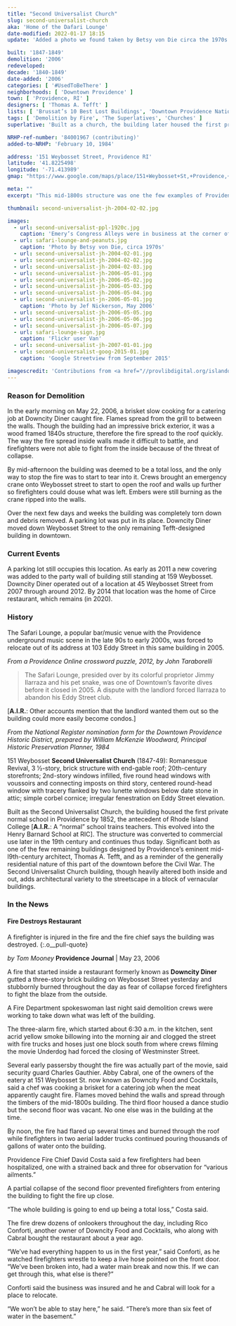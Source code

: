 ```yaml
---
title: "Second Universalist Church"
slug: second-universalist-church
aka: 'Home of the Dafari Lounge'
date-modified: 2022-01-17 18:15
update: 'Added a photo we found taken by Betsy von Die circa the 1970s of the peanut vendor on the far corner of Eddy Street'

built: '1847-1849'
demolition: '2006'
redeveloped:
decade: '1840-1849'
date-added: '2006'
categories: [ '#UsedToBeThere' ]
neighborhoods: [ 'Downtown Providence' ]
town: [ 'Providence, RI' ]
designers: [ 'Thomas A. Tefft' ]
lists: [ 'Brussat’s 10 Best Lost Buildings', 'Downtown Providence National Historic District', 'National Register of Historic Places' ]
tags: [ 'Demolition by Fire', 'The Superlatives', 'Churches' ]
superlative: 'Built as a church, the building later housed the first private normal school in Providence'

NRHP-ref-number: '84001967 (contributing)'
added-to-NRHP: 'February 10, 1984'

address: '151 Weybosset Street, Providence RI'
latitude: '41.8225498'
longitude: '-71.413989'
gmap: "https://www.google.com/maps/place/151+Weybosset+St,+Providence,+RI+02903/@41.8225498,-71.413989,17z/data=!3m1!4b1!4m5!3m4!1s0x89e4451476e6f0a9:0x4206c062b8f9e3cb!8m2!3d41.8225458!4d-71.4118003"

meta: ""
excerpt: "This mid-1800s structure was one the few examples of Providence’s eminent architect Thomas Tefft but burned in 2006."

thumbnail: second-universalist-jh-2004-02-02.jpg

images:
  - url: second-universalist-ppl-1920c.jpg
    caption: 'Emery’s Congress Alleys were in business at the corner of Eddy and Westminster from about 1910-1935 offering bowling and billiards during the heyday of Weybosset Street in Providence as an entertainment district. John Hutchins Cady Research Scrapbooks Collection, Providence Public Library.'
  - url: safari-lounge-and-peanuts.jpg
    caption: 'Photo by Betsy von Die, circa 1970s'
  - url: second-universalist-jh-2004-02-01.jpg
  - url: second-universalist-jh-2004-02-02.jpg
  - url: second-universalist-jh-2004-02-03.jpg
  - url: second-universalist-jh-2006-05-01.jpg
  - url: second-universalist-jh-2006-05-02.jpg
  - url: second-universalist-jh-2006-05-03.jpg
  - url: second-universalist-jh-2006-05-04.jpg
  - url: second-universalist-jn-2006-05-01.jpg
    caption: 'Photo by Jef Nickerson, May 2006'
  - url: second-universalist-jh-2006-05-05.jpg
  - url: second-universalist-jh-2006-05-06.jpg
  - url: second-universalist-jh-2006-05-07.jpg
  - url: safari-lounge-sign.jpg
    caption: 'Flickr user Van'
  - url: second-universalist-jh-2007-01-01.jpg
  - url: second-universalist-goog-2015-01.jpg
    caption: 'Google Streetview from September 2015'

imagescredit: 'Contributions from <a href="//provlibdigital.org/islandora/object/islandora%3A4813" target="_blank">John Hutchins Cady Research Scrapbooks Collection</a>, Providence Public Library; <a href="http://www.consumergrouch.com/?p=6191" target="_blank"Betsey von Die</a>, and Google Streetview'
---
```


### Reason for Demolition

In the early morning on May 22, 2006, a brisket slow cooking for a catering job at Downcity Diner caught fire. Flames spread from the grill to between the walls. Though the building had an impressive brick exterior, it was a wood framed 1840s structure, therefore the fire spread to the roof quickly. The way the fire spread inside walls made it difficult to battle, and firefighters were not able to fight from the inside because of the threat of collapse.

By mid-afternoon the building was deemed to be a total loss, and the only way to stop the fire was to start to tear into it. Crews brought an emergency crane onto Weybosset street to start to open the roof and walls up further so firefighters could douse what was left. Embers were still burning as the crane ripped into the walls.

Over the next few days and weeks the building was completely torn down and debris removed. A parking lot was put in its place. Downcity Diner moved down Weybosset Street to the only remaining Tefft-designed building in downtown.


### Current Events

A parking lot still occupies this location. As early as 2011 a new covering was added to the party wall of building still standing at 159 Weybosset. Downcity Diner operated out of a location at 45 Weybosset Street from 2007 through around 2012. By 2014 that location was the home of Circe restaurant, which remains (in 2020).


### History

The Safari Lounge, a popular bar/music venue with the Providence underground music scene in the late 90s to early 2000s, was forced to relocate out of its address at 103 Eddy Street in this same building in 2005.

_From a Providence Online crossword puzzle, 2012, by John Taraborelli_

> The Safari Lounge, presided over by its colorful proprietor Jimmy Ilarraza and his pet snake, was one of Downtown’s favorite dives before it closed in 2005. A dispute with the landlord forced Ilarraza to abandon his Eddy Street club.

[**A.I.R.**: Other accounts mention that the landlord wanted them out so the building could more easily become condos.]

_From the National Register nomination form for the Downtown Providence Historic District, prepared by William McKenzie Woodward, Principal Historic Preservation Planner, 1984_

151 Weybosset **Second Universalist Church** (1847-49): Romanesque Revival, 3 1⁄2-story, brick structure with end-gable roof; 20th-century storefronts; 2nd-story windows infilled, five round head windows with voussoirs and connecting imposts on third story, centered round-head window with tracery flanked by two lunette windows below date stone in attic; simple corbel cornice; irregular fenestration on Eddy Street elevation.

Built as the Second Universalist Church, the building housed the first private normal school in Providence by 1852, the antecedent of Rhode Island College [**A.I.R.**: A “normal” school trains teachers. This evolved into the Henry Barnard School at RIC]. The structure was converted to commercial use later in the 19th century and continues thus today. Significant both as one of the few remaining buildings designed by Providence’s eminent mid-l9th-century architect, Thomas A. Tefft, and as a reminder of the generally residential nature of this part of the downtown before the Civil War. The Second Universalist Church building, though heavily altered both inside and out, adds architectural variety to the streetscape in a block of vernacular buildings.


### In the News

#### Fire Destroys Restaurant

A firefighter is injured in the fire and the fire chief says the building was destroyed.
{:.o__pull-quote}

_by Tom Mooney_
**Providence Journal** | May 23, 2006

A fire that started inside a restaurant formerly known as **Downcity Diner** gutted a three-story brick building on Weybosset Street yesterday and stubbornly burned throughout the day as fear of collapse forced firefighters to fight the blaze from the outside.

A Fire Department spokeswoman last night said demolition crews were working to take down what was left of the building.

The three-alarm fire, which started about 6:30 a.m. in the kitchen, sent acrid yellow smoke billowing into the morning air and clogged the street with fire trucks and hoses just one block south from where crews filming the movie Underdog had forced the closing of Westminster Street.

Several early passersby thought the fire was actually part of the movie, said security guard Charles Gauthier. Abby Cabral, one of the owners of the eatery at 151 Weybosset St. now known as Downcity Food and Cocktails, said a chef was cooking a brisket for a catering job when the meat apparently caught fire. Flames moved behind the walls and spread through the timbers of the mid-1800s building. The third floor housed a dance studio but the second floor was vacant. No one else was in the building at the time.

By noon, the fire had flared up several times and burned through the roof while firefighters in two aerial ladder trucks continued pouring thousands of gallons of water onto the building.

Providence Fire Chief David Costa said a few firefighters had been hospitalized, one with a strained back and three for observation for “various ailments.”

A partial collapse of the second floor prevented firefighters from entering the building to fight the fire up close.

“The whole building is going to end up being a total loss,” Costa said.

The fire drew dozens of onlookers throughout the day, including Rico Conforti, another owner of Downcity Food and Cocktails, who along with Cabral bought the restaurant about a year ago.

“We’ve had everything happen to us in the first year,” said Conforti, as he watched firefighters wrestle to keep a live hose pointed on the front door. “We’ve been broken into, had a water main break and now this. If we can get through this, what else is there?”

Conforti said the business was insured and he and Cabral will look for a place to relocate.

“We won’t be able to stay here,” he said. “There’s more than six feet of water in the basement.”
